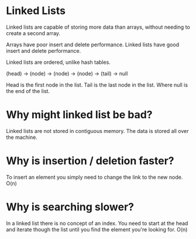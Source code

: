 # Linked Lists

Linked lists are capable of storing more data than arrays, without needing to create a second array.

Arrays have poor insert and delete performance. Linked lists have good insert and delete performance.

Linked lists are ordered, unlike hash tables.

(head) -> (node) -> (node) -> (node) -> (tail) -> null

Head is the first node in the list. Tail is the last node in the list. Where null is the end of the list.

# Why might linked list be bad?

Linked lists are not stored in contiguous memory. The data is stored all over the machine.

# Why is insertion / deletion faster?

To insert an element you simply need to change the link to the new node. O(n)

# Why is searching slower?

In a linked list there is no concept of an index. You need to start at the head and iterate though the list until you find the element you're looking for. O(n)

